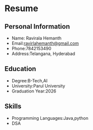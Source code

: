 # Resume

## Personal Information
- Name: Ravirala Hemanth 
- Email:ravirlahemanth@gmail.com
- Phone:7842153490
- Address:Telangana, Hyderabad
## Education
- Degree:B-Tech,AI
- University:Parul University
- Graduation Year:2026
## Skills
- Programming Languages:Java,python
- DSA

